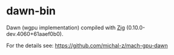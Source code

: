 # dawn-bin

Dawn (wgpu implementation) compiled with [Zig](https://ziglang.org/download/) (0.10.0-dev.4060+61aaef0b0).

For the details see: https://github.com/michal-z/mach-gpu-dawn
